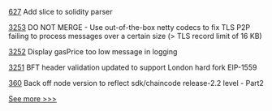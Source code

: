 
[627](https://github.com/hyperledger-labs/solang/pull/627) Add slice to solidity parser

[3253](https://github.com/hyperledger/besu/pull/3253) DO NOT MERGE - Use out-of-the-box netty codecs to fix TLS P2P failing to process messages over a certain size (> TLS record limit of 16 KB)

[3252](https://github.com/hyperledger/besu/pull/3252) Display gasPrice too low message in logging

[3251](https://github.com/hyperledger/besu/pull/3251) BFT header validation updated to support London hard fork EIP-1559

[360](https://github.com/hyperledger/fabric-test/pull/360) Back off node version to reflect sdk/chaincode release-2.2 level - Part2


[See more >>>](https://start-here.hyperledger.org/pull-requests)
